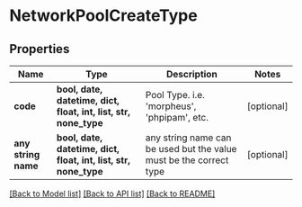 # NetworkPoolCreateType


## Properties
Name | Type | Description | Notes
------------ | ------------- | ------------- | -------------
**code** | **bool, date, datetime, dict, float, int, list, str, none_type** | Pool Type. i.e. &#39;morpheus&#39;, &#39;phpipam&#39;, etc. | [optional] 
**any string name** | **bool, date, datetime, dict, float, int, list, str, none_type** | any string name can be used but the value must be the correct type | [optional]

[[Back to Model list]](../README.md#documentation-for-models) [[Back to API list]](../README.md#documentation-for-api-endpoints) [[Back to README]](../README.md)


